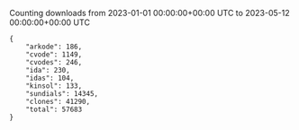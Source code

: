 
Counting downloads from 2023-01-01 00:00:00+00:00 UTC to 2023-05-12 00:00:00+00:00 UTC

```
{
    "arkode": 186,
    "cvode": 1149,
    "cvodes": 246,
    "ida": 230,
    "idas": 104,
    "kinsol": 133,
    "sundials": 14345,
    "clones": 41290,
    "total": 57683
}
```
